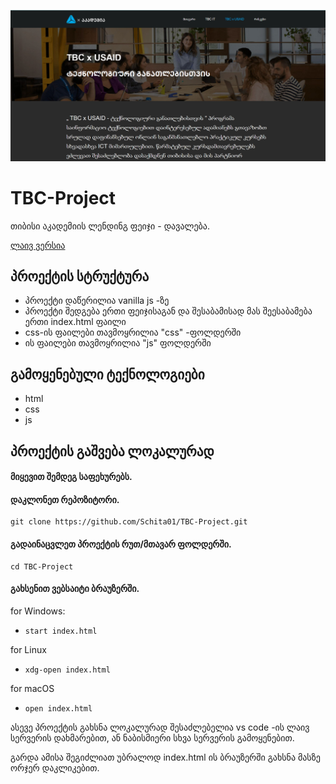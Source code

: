 ![alt text](screenshot.png)
# TBC-Project
თიბისი აკადემიის ლენდინგ ფეიჯი - დავალება. 

[ლაივ ვერსია](https://schita01.github.io/TBC-Project/)

## პროექტის სტრუქტურა 
  * პროექტი დაწერილია vanilla js -ზე
  *  პროექტი შედგება ერთი ფეიჯისაგან და შესაბამისად მას შეესაბამება ერთი index.html ფაილი
  *   css-ის ფაილები თავმოყრილია "css" -ფოლდერში
  *   ის ფაილები თავმოყრილია "js" ფოლდერში

## გამოყენებული ტექნოლოგიები
 * html
 * css
 * js

## პროექტის გაშვება ლოკალურად

#### მიყევით შემდეგ საფეხურებს.

#### დაკლონეთ რეპოზიტორი.
    git clone https://github.com/Schita01/TBC-Project.git

#### გადაინაცვლეთ პროექტის რუთ/მთავარ ფოლდერში.
    cd TBC-Project

#### გახსენით ვებსაიტი ბრაუზერში.
for Windows:
- `start index.html`

for Linux
- `xdg-open index.html`

for macOS
- `open index.html`

 ასევე პროექტის გახსნა ლოკალურად შესაძლებელია vs code -ის ლაივ სერვერის დახმარებით, ან ნაბისმიერი სხვა სერვერის გამოყენებით.
 
 გარდა ამისა შეგიძლიათ უბრალოდ index.html ის ბრაუზერში გახსნა მასზე ორჯერ დაკლიკებით.
 
